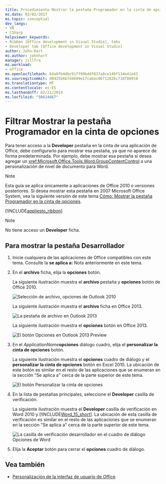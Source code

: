 ```yaml
---
title: Procedimiento Mostrar la pestaña Programador en la cinta de opciones
ms.date: 02/02/2017
ms.topic: conceptual
dev_langs:
- VB
- CSharp
helpviewer_keywords:
- Ribbon [Office development in Visual Studio], tabs
- Developer tab [Office development in Visual Studio]
author: John-Hart
ms.author: johnhart
manager: jillfra
ms.workload:
- office
ms.openlocfilehash: 64a0fb4dbc91ff09bddf037a8ce140f134e41e43
ms.sourcegitcommit: d0425b6b7d4b99e17ca6ac0671282bc718f80910
ms.translationtype: MT
ms.contentlocale: es-ES
ms.lasthandoff: 02/21/2019
ms.locfileid: "56614667"
---
```

# <a name="how-to-show-the-developer-tab-on-the-ribbon"></a>Filtrar Mostrar la pestaña Programador en la cinta de opciones
  Para tener acceso a la **Developer** pestaña en la cinta de una aplicación de Office, debe configurarlo para mostrar esa pestaña, ya que no aparece de forma predeterminada. Por ejemplo, debe mostrar esa pestaña si desea agregar un <xref:Microsoft.Office.Tools.Word.GroupContentControl> a una personalización de nivel de documento para Word.

> [!NOTE]
>  Esta guía se aplica únicamente a aplicaciones de Office 2010 o versiones posteriores. Si desea mostrar esta pestaña en 2007 Microsoft Office System, vea la siguiente versión de este tema [Cómo: Mostrar la pestaña Programador en la cinta de opciones](https://web.archive.org/web/20140303033431/msdn.microsoft.com/library/bb608625(v=vs.90).aspx
).

 [!INCLUDE[appliesto_ribbon](../vsto/includes/appliesto-ribbon-md.md)]

> [!NOTE]
>  No tiene acceso un **Developer** ficha.

## <a name="to-show-the-developer-tab"></a>Para mostrar la pestaña Desarrollador

1.  Inicie cualquiera de las aplicaciones de Office compatibles con este tema. Consulte la **se aplica a:** Nota anteriormente en este tema.

2.  En el **archivo** ficha, elija la **opciones** botón.

     La siguiente ilustración muestra el **archivo** pestaña y **opciones** botón de Office 2010.

     ![Selección de archivo, opciones de Outlook 2010](../vsto/media/vsto-office-file-tab.png "Elegir archivo, opciones de Outlook 2010")

     La siguiente ilustración muestra el **archivo** ficha en Office 2013.

     ![La pestaña de archivo en Outlook 2013](../vsto/media/vsto-office2013-filetab.png "pestaña del archivo de Outlook 2013")

     La siguiente ilustración muestra el **opciones** botón en Office 2013.

     ![El botón Opciones en Outlook 2013 Preview](../vsto/media/vsto-office2013-optionsbutton.png "el botón Opciones en Outlook 2013 Preview")

3.  En el _ApplicationName_**opciones** diálogo cuadro, elija el **personalizar la cinta de opciones** botón.

     La siguiente ilustración muestra el **opciones** cuadro de diálogo y el **personalizar la cinta de opciones** botón en Excel 2010. La ubicación de este botón es similar en el resto de las aplicaciones que se enumeran en la sección "Se aplica a" cerca de la parte superior de este tema.

     ![El botón Personalizar la cinta de opciones](../vsto/media/vsto-office2010-customizeribbonbutton.png "botón Personalizar la cinta")

4.  En la lista de pestañas principales, seleccione el **Developer** casilla de verificación.

     La siguiente ilustración muestra el **Developer** casilla de verificación en Word 2010 y [!INCLUDE[Word_15_short](../vsto/includes/word-15-short-md.md)]. La ubicación de esta casilla de verificación es similar en el resto de las aplicaciones que se enumeran en la sección "Se aplica a" cerca de la parte superior de este tema.

     ![La casilla de verificación desarrollador en el cuadro de diálogo Opciones de Word](../vsto/media/vsto-office2010-developercheckbox.png "para desarrolladores de la casilla de verificación en el cuadro de diálogo Opciones de Word")

5.  Elija la **Aceptar** botón para cerrar el **opciones** cuadro de diálogo.

## <a name="see-also"></a>Vea también
- [Personalización de la interfaz de usuario de Office](../vsto/office-ui-customization.md)
